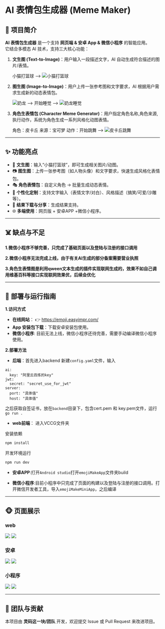 # AI 表情包生成器 (Meme Maker)

## 📌 项目简介
**AI 表情包生成器** 是一个支持 **网页端 & 安卓 App & 微信小程序** 的智能应用。  
它结合多模态 AI 技术，支持三大核心功能：  

1. **文生图 (Text-to-Image)**：用户输入一段描述文字，AI 自动生成符合描述的图片/表情。

    小猫打篮球 -->  ![小猫打篮球](image/SmP3XJsavK5f8c1daa86632117c9c5fae281c7f9ca76.gif)

2. **图生图 (Image-to-Image)**：用户上传一张参考图和文字要求，AI 根据用户需求生成新的动态表情包。  

    ![奶龙](image/无标题.jpg) --> 开始睡觉 --> ![奶龙睡觉](image/proxy.gif)

3. **角色生表情包 (Character Meme Generator)**：用户指定角色名称,角色来源,执行动作，系统为角色生成一系列风格化动图表情。  
   
   角色：皮卡丘 来源：宝可梦 动作：开始跳舞 --> ![皮卡丘跳舞](image/emoji_1755369456764.gif)

---

## ✨ 功能亮点
- 📝 **文生图**：输入“小猫打篮球”，即可生成相关图片/动图。  
- 📷 **图生图**：上传一张参考图（如人物头像）和文字要求，快速生成风格化表情包。  
- 🎭 **角色表情包**：自定义角色 → 批量生成动态表情。  
- 🎨 **个性化定制**：支持文字输入（表情文字/对白）、风格描述（搞笑/可爱/沙雕等）。  
- 📂 **结果下载与分享**：生成结果支持。  
- 🌐 **多端使用**：网页版 + 安卓APP +微信小程序。  

---

## ☠️ 缺点与不足

**1.微信小程序不够完善，只完成了基础页面以及登陆与注册的接口调用**

**2.微信小程序无法完成上线，由于有关AI生成的部分备案需要营业执照**

**3.角色生表情图是利用qween文本生成的插件实现联网生成的，效果不如自己调用维基百科等接口实现联网效果优，后续会优化**

---

## 🚀 部署与运行指南

**1.访问方式**

- **在线网站**：
   👉 https://emoji.easyimpr.com/
- **App 安装包下载**：下载安卓安装包使用。
- **微信小程序**: 目前无法上线，微信小程序还待完善，需要手动编译微信小程序使用。

**2.部署方法**

- **后端**：首先进入backend 新建`config.yaml`文件，输入
```
ai:
  key: "阿里云百炼的key"
jwt:
  secret: "secret_use_for_jwt"
server:
  port: "具体值"
  host: "具体值"
```
之后获取自签证书，放在`backend`目录下，包含cert.pem 和 key.pem文件，运行```go run .```


- **web前端**： 进入VCCG文件夹

安装依赖

```bash
npm install
```

开发环境运行

```bash
npm run dev
```
- **安卓APP**:打开`Android studio`打开`emojiMakeApp`文件夹build

- **微信小程序**:目前小程序中只完成了页面的构建以及登陆与注册的接口调用。打开微信开发者工具，导入`emojiMakeMiniApp`，之后编译

---

## 🐵 页面展示

### web
![](image/image.png)
![](image/image%20copy.png)

### 安卓
![](image/3391755662253_.pic.jpg)
![](image/3401755662255_.pic_hd.jpg)

### 小程序
![](image/3411755662297_.pic.jpg)
![](image/3421755662313_.pic.jpg)

---

## 🙌 团队与贡献

本项目由 **灵码这一块/团队** 开发，欢迎提交 Issue 或 Pull Request 来改进项目。